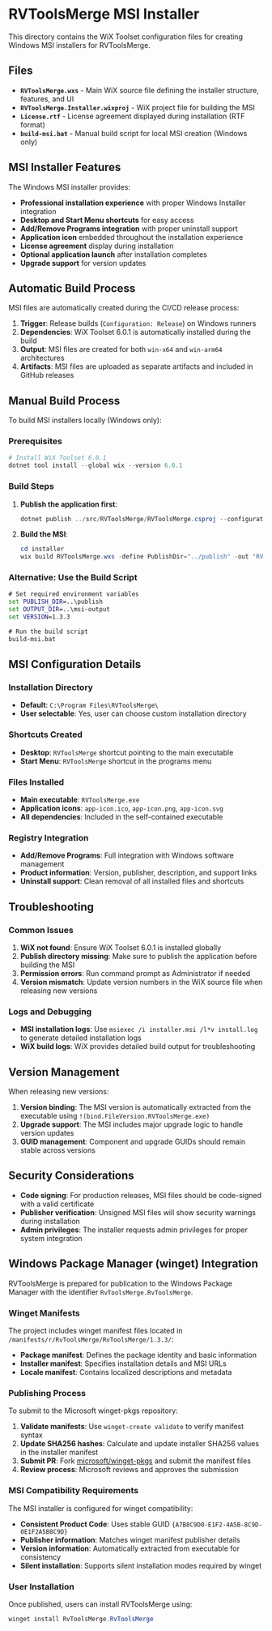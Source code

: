 # RVToolsMerge MSI Installer

This directory contains the WiX Toolset configuration files for creating Windows MSI installers for RVToolsMerge.

## Files

- **`RVToolsMerge.wxs`** - Main WiX source file defining the installer structure, features, and UI
- **`RVToolsMerge.Installer.wixproj`** - WiX project file for building the MSI
- **`License.rtf`** - License agreement displayed during installation (RTF format)
- **`build-msi.bat`** - Manual build script for local MSI creation (Windows only)

## MSI Installer Features

The Windows MSI installer provides:

- **Professional installation experience** with proper Windows Installer integration
- **Desktop and Start Menu shortcuts** for easy access
- **Add/Remove Programs integration** with proper uninstall support
- **Application icon** embedded throughout the installation experience
- **License agreement** display during installation
- **Optional application launch** after installation completes
- **Upgrade support** for version updates

## Automatic Build Process

MSI files are automatically created during the CI/CD release process:

1. **Trigger**: Release builds (`Configuration: Release`) on Windows runners
2. **Dependencies**: WiX Toolset 6.0.1 is automatically installed during the build
3. **Output**: MSI files are created for both `win-x64` and `win-arm64` architectures
4. **Artifacts**: MSI files are uploaded as separate artifacts and included in GitHub releases

## Manual Build Process

To build MSI installers locally (Windows only):

### Prerequisites

```powershell
# Install WiX Toolset 6.0.1
dotnet tool install --global wix --version 6.0.1
```

### Build Steps

1. **Publish the application first**:
   ```powershell
   dotnet publish ../src/RVToolsMerge/RVToolsMerge.csproj --configuration Release --runtime win-x64 --self-contained true --output ../publish
   ```

2. **Build the MSI**:
   ```powershell
   cd installer
   wix build RVToolsMerge.wxs -define PublishDir="../publish" -out "RVToolsMerge-1.3.3-win-x64.msi" -ext WixToolset.UI.wixext
   ```

### Alternative: Use the Build Script

```cmd
# Set required environment variables
set PUBLISH_DIR=..\publish
set OUTPUT_DIR=..\msi-output
set VERSION=1.3.3

# Run the build script
build-msi.bat
```

## MSI Configuration Details

### Installation Directory
- **Default**: `C:\Program Files\RVToolsMerge\`
- **User selectable**: Yes, user can choose custom installation directory

### Shortcuts Created
- **Desktop**: `RVToolsMerge` shortcut pointing to the main executable
- **Start Menu**: `RVToolsMerge` shortcut in the programs menu

### Files Installed
- **Main executable**: `RVToolsMerge.exe`
- **Application icons**: `app-icon.ico`, `app-icon.png`, `app-icon.svg`
- **All dependencies**: Included in the self-contained executable

### Registry Integration
- **Add/Remove Programs**: Full integration with Windows software management
- **Product information**: Version, publisher, description, and support links
- **Uninstall support**: Clean removal of all installed files and shortcuts

## Troubleshooting

### Common Issues

1. **WiX not found**: Ensure WiX Toolset 6.0.1 is installed globally
2. **Publish directory missing**: Make sure to publish the application before building the MSI
3. **Permission errors**: Run command prompt as Administrator if needed
4. **Version mismatch**: Update version numbers in the WiX source file when releasing new versions

### Logs and Debugging

- **MSI installation logs**: Use `msiexec /i installer.msi /l*v install.log` to generate detailed installation logs
- **WiX build logs**: WiX provides detailed build output for troubleshooting

## Version Management

When releasing new versions:

1. **Version binding**: The MSI version is automatically extracted from the executable using `!(bind.FileVersion.RVToolsMerge.exe)`
2. **Upgrade support**: The MSI includes major upgrade logic to handle version updates
3. **GUID management**: Component and upgrade GUIDs should remain stable across versions

## Security Considerations

- **Code signing**: For production releases, MSI files should be code-signed with a valid certificate
- **Publisher verification**: Unsigned MSI files will show security warnings during installation
- **Admin privileges**: The installer requests admin privileges for proper system integration

## Windows Package Manager (winget) Integration

RVToolsMerge is prepared for publication to the Windows Package Manager with the identifier `RvToolsMerge.RvToolsMerge`.

### Winget Manifests

The project includes winget manifest files located in `/manifests/r/RvToolsMerge/RvToolsMerge/1.3.3/`:

- **Package manifest**: Defines the package identity and basic information
- **Installer manifest**: Specifies installation details and MSI URLs
- **Locale manifest**: Contains localized descriptions and metadata

### Publishing Process

To submit to the Microsoft winget-pkgs repository:

1. **Validate manifests**: Use `winget-create validate` to verify manifest syntax
2. **Update SHA256 hashes**: Calculate and update installer SHA256 values in the installer manifest
3. **Submit PR**: Fork [microsoft/winget-pkgs](https://github.com/microsoft/winget-pkgs) and submit the manifest files
4. **Review process**: Microsoft reviews and approves the submission

### MSI Compatibility Requirements

The MSI installer is configured for winget compatibility:

- **Consistent Product Code**: Uses stable GUID `{A7B8C9D0-E1F2-4A5B-8C9D-0E1F2A5B8C9D}`
- **Publisher information**: Matches winget manifest publisher details
- **Version information**: Automatically extracted from executable for consistency
- **Silent installation**: Supports silent installation modes required by winget

### User Installation

Once published, users can install RVToolsMerge using:

```powershell
winget install RvToolsMerge.RvToolsMerge
```